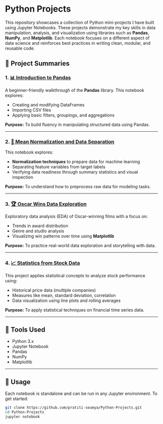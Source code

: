# Python Projects 

This repository showcases a collection of Python mini-projects I have built using Jupyter Notebooks. These projects demonstrate my key skills in data manipulation, analysis, and visualization using libraries such as **Pandas**, **NumPy**, and **Matplotlib**. Each notebook focuses on a different aspect of data science and reinforces best practices in writing clean, modular, and reusable code.

## 📁 Project Summaries

### 1. [📊 Introduction to Pandas](./Introduction%20to%20Pandas.ipynb)
A beginner-friendly walkthrough of the **Pandas** library. This notebook explores:
- Creating and modifying DataFrames
- Importing CSV files
- Applying basic filters, groupings, and aggregations

**Purpose:** To build fluency in manipulating structured data using Pandas.

---

### 2. [📐 Mean Normalization and Data Separation](./Mean%20Normalization%20and%20Data%20Separation.ipynb)
This notebook explores:
- **Normalization techniques** to prepare data for machine learning
- Separating feature variables from target labels
- Verifying data readiness through summary statistics and visual inspection

**Purpose:** To understand how to preprocess raw data for modeling tasks.

---

### 3. [🏆 Oscar Wins Data Exploration](./Oscar%20Wins%20Data%20Exploration.ipynb)
Exploratory data analysis (EDA) of Oscar-winning films with a focus on:
- Trends in award distribution
- Genre and studio analysis
- Visualizing win patterns over time using **Matplotlib**

**Purpose:** To practice real-world data exploration and storytelling with data.

---

### 4. [📈 Statistics from Stock Data](./Statistics%20from%20Stock%20Data.ipynb)
This project applies statistical concepts to analyze stock performance using:
- Historical price data (multiple companies)
- Measures like mean, standard deviation, correlation
- Data visualization using line plots and rolling averages

**Purpose:** To apply statistical techniques on financial time series data.

---

## 🔧 Tools Used
- Python 3.x
- Jupyter Notebook
- Pandas
- NumPy
- Matplotlib

---

## 📌 Usage
Each notebook is standalone and can be run in any Jupyter environment. To get started:
```bash
git clone https://github.com/pratiti-soumya/Python-Projects.git
cd Python-Projects
jupyter notebook
